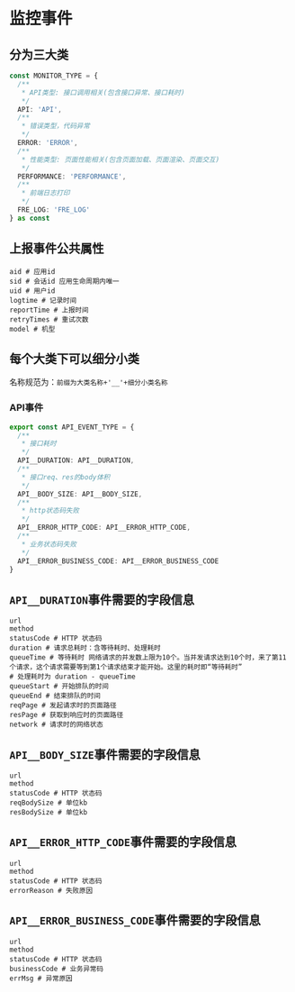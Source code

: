 # 监控事件

## 分为三大类

```ts
const MONITOR_TYPE = {
  /**
   * API类型: 接口调用相关(包含接口异常、接口耗时)
   */
  API: 'API',
  /**
   * 错误类型，代码异常
   */
  ERROR: 'ERROR',
  /**
   * 性能类型: 页面性能相关(包含页面加载、页面渲染、页面交互)
   */
  PERFORMANCE: 'PERFORMANCE',
  /**
   * 前端日志打印
   */
  FRE_LOG: 'FRE_LOG'
} as const
```

## 上报事件公共属性

```shell
aid # 应用id
sid # 会话id 应用生命周期内唯一
uid # 用户id
logtime # 记录时间
reportTime # 上报时间
retryTimes # 重试次数
model # 机型
```

## 每个大类下可以细分小类

名称规范为：`前缀为大类名称+'__'+细分小类名称`

### API事件

```ts
export const API_EVENT_TYPE = {
  /**
   * 接口耗时
   */
  API__DURATION: API__DURATION,
  /**
   * 接口req、res的body体积
   */
  API__BODY_SIZE: API__BODY_SIZE,
  /**
   * http状态码失败
   */
  API__ERROR_HTTP_CODE: API__ERROR_HTTP_CODE,
  /**
   * 业务状态码失败
   */
  API__ERROR_BUSINESS_CODE: API__ERROR_BUSINESS_CODE
}
```

## `API__DURATION`事件需要的字段信息

```shell
url
method
statusCode # HTTP 状态码
duration # 请求总耗时：含等待耗时、处理耗时
queueTime # 等待耗时 网络请求的并发数上限为10个。当并发请求达到10个时，来了第11个请求，这个请求需要等到第1个请求结束才能开始。这里的耗时即“等待耗时”
# 处理耗时为 duration - queueTime
queueStart # 开始排队的时间
queueEnd # 结束排队的时间
reqPage # 发起请求时的页面路径
resPage # 获取到响应时的页面路径
network # 请求时的网络状态
```

## `API__BODY_SIZE`事件需要的字段信息

```shell
url
method
statusCode # HTTP 状态码
reqBodySize # 单位kb
resBodySize # 单位kb
```

## `API__ERROR_HTTP_CODE`事件需要的字段信息

```shell
url
method
statusCode # HTTP 状态码
errorReason # 失败原因
```

## `API__ERROR_BUSINESS_CODE`事件需要的字段信息

```shell
url
method
statusCode # HTTP 状态码
businessCode # 业务异常码
errMsg # 异常原因
```
